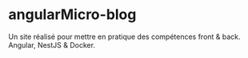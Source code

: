 # angularMicro-blog
Un site réalisé pour mettre en pratique des compétences front &amp; back. Angular, NestJS &amp; Docker.
